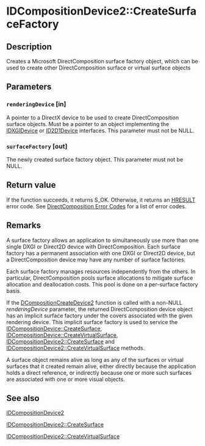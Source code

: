 # IDCompositionDevice2::CreateSurfaceFactory

## Description

Creates a Microsoft DirectComposition surface factory object, which can be used to create other DirectComposition surface or virtual surface objects

## Parameters

### `renderingDevice` [in]

A pointer to a DirectX device to be used to create DirectComposition surface objects. Must be a pointer to an object implementing the [IDXGIDevice](https://learn.microsoft.com/windows/desktop/api/dxgi/nn-dxgi-idxgidevice) or [ID2D1Device](https://learn.microsoft.com/windows/desktop/api/d2d1_1/nn-d2d1_1-id2d1device) interfaces. This parameter must not be NULL.

### `surfaceFactory` [out]

The newly created surface factory object. This parameter must not be NULL.

## Return value

If the function succeeds, it returns S_OK. Otherwise, it returns an [HRESULT](https://learn.microsoft.com/windows/desktop/WinProg/windows-data-types) error code. See [DirectComposition Error Codes](https://learn.microsoft.com/windows/desktop/directcomp/directcomposition-error-codes) for a list of error codes.

## Remarks

A surface factory allows an application to simultaneously use more than one single DXGI or Direct2D device with DirectComposition. Each surface factory has a permanent association with one DXGI or Direct2D device, but a DirectComposition device may have any number of surface factories.

Each surface factory manages resources independently from the others. In particular, DirectComposition pools surface allocations to mitigate surface allocation and deallocation costs. This pool is done on a per-surface factory basis.

If the [DCompositionCreateDevice2](https://learn.microsoft.com/windows/desktop/api/dcomp/nf-dcomp-dcompositioncreatedevice2) function is called with a non-NULL *renderingDevice* parameter, the returned DirectComposition device object has an implicit surface factory under the covers associated with the given rendering device. This implicit surface factory is used to service the [IDCompositionDevice::CreateSurface](https://learn.microsoft.com/windows/desktop/api/dcomp/nf-dcomp-idcompositiondevice-createsurface), [IDCompositionDevice::CreateVirtualSurface](https://learn.microsoft.com/windows/desktop/api/dcomp/nf-dcomp-idcompositiondevice-createvirtualsurface), [IDCompositionDevice2::CreateSurface](https://learn.microsoft.com/windows/desktop/api/dcomp/nf-dcomp-idcompositiondevice2-createsurface) and [IDCompositionDevice2::CreateVirtualSurface](https://learn.microsoft.com/windows/desktop/api/dcomp/nf-dcomp-idcompositiondevice2-createvirtualsurface) methods.

A surface object remains alive as long as any of the surfaces or virtual surfaces that it created remain alive, either directly because the application holds a direct reference, or indirectly because one or more such surfaces are associated with one or more visual objects.

## See also

[IDCompositionDevice2](https://learn.microsoft.com/windows/desktop/api/dcomp/nn-dcomp-idcompositiondevice2)

[IDCompositionDevice2::CreateSurface](https://learn.microsoft.com/windows/desktop/api/dcomp/nf-dcomp-idcompositiondevice2-createsurface)

[IDCompositionDevice2::CreateVirtualSurface](https://learn.microsoft.com/windows/desktop/api/dcomp/nf-dcomp-idcompositiondevice2-createvirtualsurface)